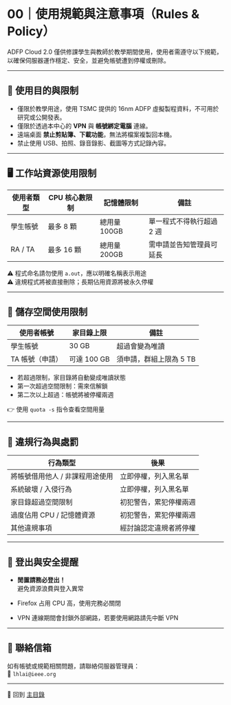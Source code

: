 # 00｜使用規範與注意事項（Rules & Policy）

ADFP Cloud 2.0 僅供修課學生與教師於教學期間使用，使用者需遵守以下規範，以確保伺服器運作穩定、安全，並避免帳號遭到停權或刪除。

---

## 📌 使用目的與限制

- 僅限於教學用途，使用 TSMC 提供的 16nm ADFP 虛擬製程資料，不可用於研究或公開發表。
- 僅限於透過本中心的 **VPN** 與 **帳號綁定電腦** 連線。
- 遠端桌面 **禁止剪貼簿、下載功能**，無法將檔案複製回本機。
- 禁止使用 USB、拍照、錄音錄影、截圖等方式記錄內容。

---

## 🖥️ 工作站資源使用限制

| 使用者類型 | CPU 核心數限制 | 記憶體限制 | 備註 |
|------------|----------------|-------------|------|
| 學生帳號   | 最多 8 顆       | 總用量 100GB | 單一程式不得執行超過 2 週 |
| RA / TA    | 最多 16 顆      | 總用量 200GB | 需申請並告知管理員可延長 |

⚠️ 程式命名請勿使用 `a.out`，應以明確名稱表示用途  
⚠️ 違規程式將被直接刪除；長期佔用資源將被永久停權

---

## 💾 儲存空間使用限制

| 使用者帳號     | 家目錄上限 | 備註 |
|----------------|------------|------|
| 學生帳號       | 30 GB      | 超過會變為唯讀 |
| TA 帳號（申請）| 可達 100 GB| 須申請，群組上限為 5 TB |

- 若超過限制，家目錄將自動變成唯讀狀態
- 第一次超過空間限制：需來信解鎖  
- 第二次以上超過：帳號將被停權兩週  

👉 使用 `quota -s` 指令查看空間用量

---

## 🚫 違規行為與處罰

| 行為類型 | 後果 |
|----------|------|
| 將帳號借用他人 / 非課程用途使用 | 立即停權，列入黑名單 |
| 系統破壞 / 入侵行為             | 立即停權，列入黑名單 |
| 家目錄超過空間限制              | 初犯警告，累犯停權兩週 |
| 過度佔用 CPU / 記憶體資源       | 初犯警告，累犯停權兩週 |
| 其他違規事項                    | 經討論認定違規者將停權 |

---

## 🔌 登出與安全提醒

- **閒置請務必登出！**  
  避免資源浪費與登入異常

- Firefox 占用 CPU 高，使用完務必關閉  
- VPN 連線期間會封鎖外部網路，若要使用網路請先中斷 VPN

---

## 📩 聯絡信箱

如有帳號或規範相關問題，請聯絡伺服器管理員：  
📧 `lhlai@ieee.org`

---

📘 回到 [主目錄](../README.md)

